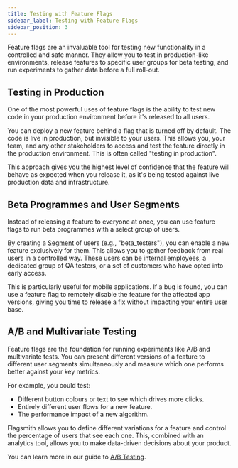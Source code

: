 ```yaml
---
title: Testing with Feature Flags
sidebar_label: Testing with Feature Flags
sidebar_position: 3
---
```


Feature flags are an invaluable tool for testing new functionality in a controlled and safe manner. They allow you to test in production-like environments, release features to specific user groups for beta testing, and run experiments to gather data before a full roll-out.

## Testing in Production

One of the most powerful uses of feature flags is the ability to test new code in your production environment before it's released to all users.

You can deploy a new feature behind a flag that is turned off by default. The code is live in production, but invisible to your users. This allows you, your team, and any other stakeholders to access and test the feature directly in the production environment. This is often called "testing in production".

This approach gives you the highest level of confidence that the feature will behave as expected when you release it, as it's being tested against live production data and infrastructure.

## Beta Programmes and User Segments

Instead of releasing a feature to everyone at once, you can use feature flags to run beta programmes with a select group of users.

By creating a [Segment](/flagsmith-concepts/segments) of users (e.g., "beta_testers"), you can enable a new feature exclusively for them. This allows you to gather feedback from real users in a controlled way. These users can be internal employees, a dedicated group of QA testers, or a set of customers who have opted into early access.

This is particularly useful for mobile applications. If a bug is found, you can use a feature flag to remotely disable the feature for the affected app versions, giving you time to release a fix without impacting your entire user base.

## A/B and Multivariate Testing

Feature flags are the foundation for running experiments like A/B and multivariate tests. You can present different versions of a feature to different user segments simultaneously and measure which one performs better against your key metrics.

For example, you could test:
- Different button colours or text to see which drives more clicks.
- Entirely different user flows for a new feature.
- The performance impact of a new algorithm.

Flagsmith allows you to define different variations for a feature and control the percentage of users that see each one. This, combined with an analytics tool, allows you to make data-driven decisions about your product.

You can learn more in our guide to [A/B Testing](/experimentation-ab-testing). 